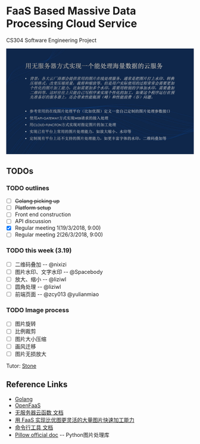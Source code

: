 # FaaS Based Massive Data Processing Cloud Service 
CS304 Software Engineering Project

![projetc](./project.png)

## TODOs
### TODO outlines
- [ ] ~~Golang picking up~~
- [ ] ~~Platform setup~~
- [ ] Front end construction
- [ ] API discussion
- [x] Regular meeting 1(19/3/2018, 9:00)
- [ ] Regular meeting 2(26/3/2018, 9:00)

### TODO this week (3.19)

- [ ] 二维码叠加 -- @nixizi
- [ ] 图片水印、文字水印 -- @Spacebody
- [ ] 放大、缩小 -- @liziwl
- [ ] 圆角处理 -- @liziwl
- [ ] 前端页面 -- @zcy013 @yulianmiao

### TODO Image process
- [ ] 图片旋转
- [ ] 比例裁剪
- [ ] 图片大小压缩
- [ ] 画风迁移
- [ ] 图片无损放大

Tutor: [Stone](https://cloud.tencent.com/developer/user/561187/activities) 
## Reference Links
* [Golang](https://golang.org)
* [OpenFaaS](https://www.openfaas.com)
* [无服务器云函数 文档](https://cloud.tencent.com/document/product/583)
* [用 FaaS 实现比优图更灵活的大量图片快速加工能力](https://cloud.tencent.com/developer/article/1011234)
* [命令行工具 文档](https://cloud.tencent.com/document/product/440)
* [Pillow official doc](https://pillow.readthedocs.io/en/latest/) -- Python图片处理库